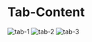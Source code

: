 # Tab-Content
![tab-1](https://github.com/Sina-Darvish/Tab-Content/assets/96956110/2c353e72-7182-4e4e-ae80-3f3679ee47b6)
![tab-2](https://github.com/Sina-Darvish/Tab-Content/assets/96956110/4034b81e-59e9-40f6-a922-7f28810cb3b9)
![tab-3](https://github.com/Sina-Darvish/Tab-Content/assets/96956110/51feb3b7-71af-470c-bc5e-983d78912b84)
